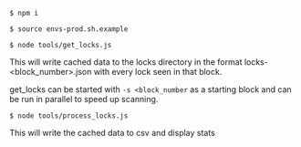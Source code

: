 `$ npm i`

`$ source envs-prod.sh.example`

`$ node tools/get_locks.js`

This will write cached data to the locks directory in the format locks-<block_number>.json with every lock seen in that block.

get_locks can be started with `-s <block_number` as a starting block and can be run in parallel to speed up scanning.

`$ node tools/process_locks.js`

This will write the cached data to csv and display stats
